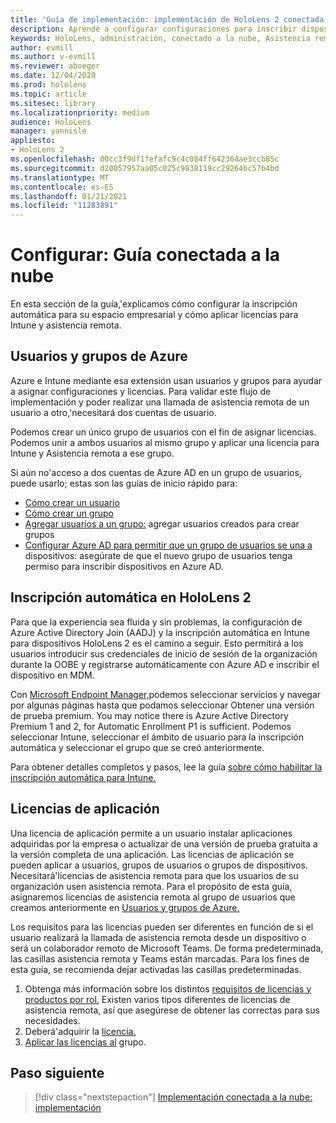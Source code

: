 ```yaml
---
title: 'Guía de implementación: implementación de HoloLens 2 conectada en la nube a escala con asistencia remota: configurar'
description: Aprende a configurar configuraciones para inscribir dispositivos HoloLens a través de una red conectada a la nube a escala con asistencia remota.
keywords: HoloLens, administración, conectado a la nube, Asistencia remota, AAD, Azure AD, MDM, Administración de dispositivos móviles
author: evmill
ms.author: v-evmill
ms.reviewer: aboeger
ms.date: 12/04/2020
ms.prod: hololens
ms.topic: article
ms.sitesec: library
ms.localizationpriority: medium
audience: HoloLens
manager: yannisle
appliesto:
- HoloLens 2
ms.openlocfilehash: 00cc3f9df1fefafc9c4c084ff642364ae3ccb85c
ms.sourcegitcommit: d20057957aa05c025c9838119cc29264bc57b4bd
ms.translationtype: MT
ms.contentlocale: es-ES
ms.lasthandoff: 01/21/2021
ms.locfileid: "11283891"
---
```

# Configurar: Guía conectada a la nube

En esta sección de la guía,&#39;explicamos cómo configurar la inscripción automática para su espacio empresarial y cómo aplicar licencias para Intune y asistencia remota.

## Usuarios y grupos de Azure

Azure e Intune mediante esa extensión usan usuarios y grupos para ayudar a asignar configuraciones y licencias. Para validar este flujo de implementación y poder realizar una llamada de asistencia remota de un usuario a otro,&#39;necesitará dos cuentas de usuario.

Podemos crear un único grupo de usuarios con el fin de asignar licencias. Podemos unir a ambos usuarios al mismo grupo y aplicar una licencia para Intune y Asistencia remota a ese grupo.

Si aún no&#39;acceso a dos cuentas de Azure AD en un grupo de usuarios, puede usarlo; estas son las guías de inicio rápido para:

- [Cómo crear un usuario](https://docs.microsoft.com/mem/intune/fundamentals/quickstart-create-user)
- [Cómo crear un grupo](https://docs.microsoft.com/mem/intune/fundamentals/quickstart-create-group)
- [Agregar usuarios a un grupo:](https://docs.microsoft.com/azure/active-directory/fundamentals/active-directory-groups-members-azure-portal) agregar usuarios creados para crear grupos
- [Configurar Azure AD para permitir que un grupo de usuarios se una a](https://docs.microsoft.com/azure/active-directory/devices/azureadjoin-plan#configure-your-device-settings) dispositivos: asegúrate de que el nuevo grupo de usuarios tenga permiso para inscribir dispositivos en Azure AD.

## Inscripción automática en HoloLens 2

Para que la experiencia sea fluida y sin problemas, la configuración de Azure Active Directory Join (AADJ) y la inscripción automática en Intune para dispositivos HoloLens 2 es el camino a seguir. Esto permitirá a los usuarios introducir sus credenciales de inicio de sesión de la organización durante la OOBE y registrarse automáticamente con Azure AD e inscribir el dispositivo en MDM.

Con [Microsoft Endpoint Manager,](https://endpoint.microsoft.com/#home)podemos seleccionar servicios y navegar por algunas páginas hasta que podamos seleccionar Obtener una versión de prueba premium. You may notice there is Azure Active Directory Premium 1 and 2, for Automatic Enrollment P1 is sufficient. Podemos seleccionar Intune, seleccionar el ámbito de usuario para la inscripción automática y seleccionar el grupo que se creó anteriormente.

Para obtener detalles completos y pasos, lee la guía [sobre cómo habilitar la inscripción automática para Intune.](https://docs.microsoft.com/mem/intune/enrollment/quickstart-setup-auto-enrollment)

## Licencias de aplicación

Una licencia de aplicación permite a un usuario instalar aplicaciones adquiridas por la empresa o actualizar de una versión de prueba gratuita a la versión completa de una aplicación. Las licencias de aplicación se pueden aplicar a usuarios, grupos de usuarios o grupos de dispositivos. Necesitará&#39;licencias de asistencia remota para que los usuarios de su organización usen asistencia remota. Para el propósito de esta guía, asignaremos licencias de asistencia remota al grupo de usuarios que creamos anteriormente en [Usuarios y grupos de Azure.](hololens2-cloud-connected-configure.md#azure-users-and-groups)

Los requisitos para las licencias pueden ser diferentes en función de si el usuario realizará la llamada de asistencia remota desde un dispositivo o será un colaborador remoto de Microsoft Teams. De forma predeterminada, las casillas asistencia remota y Teams están marcadas. Para los fines de esta guía, se recomienda dejar activadas las casillas predeterminadas.

1. Obtenga más información sobre los distintos [requisitos de licencias y productos por rol.](https://docs.microsoft.com/dynamics365/mixed-reality/remote-assist/requirements#licensing-and-product-requirements-per-role) Existen varios tipos diferentes de licencias de asistencia remota, así que asegúrese de obtener las correctas para sus necesidades.
2. Deberá&#39;adquirir la [licencia.](https://docs.microsoft.com/dynamics365/mixed-reality/remote-assist/buy-remote-assist)
3. [Aplicar las licencias al](https://docs.microsoft.com/dynamics365/mixed-reality/remote-assist/deploy-remote-assist) grupo.

## Paso siguiente

> [!div class="nextstepaction"]
> [Implementación conectada a la nube: implementación](hololens2-cloud-connected-deploy.md)